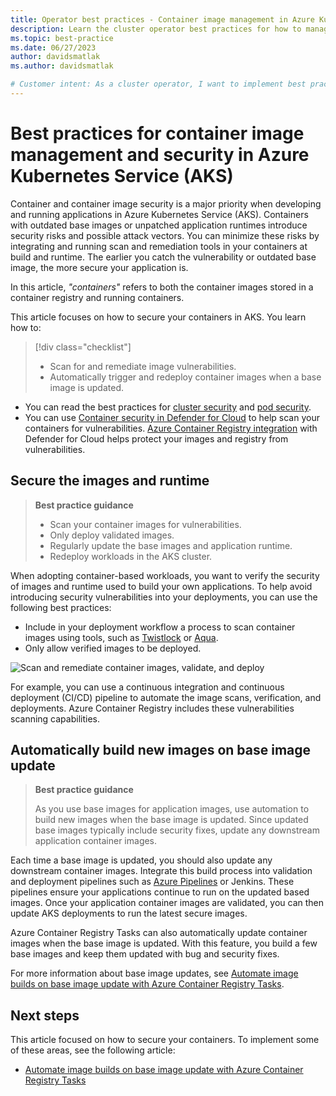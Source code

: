 ```yaml
---
title: Operator best practices - Container image management in Azure Kubernetes Services (AKS)
description: Learn the cluster operator best practices for how to manage and secure container images in Azure Kubernetes Service (AKS).
ms.topic: best-practice
ms.date: 06/27/2023
author: davidsmatlak
ms.author: davidsmatlak

# Customer intent: As a cluster operator, I want to implement best practices for scanning and updating container images, so that I can minimize security risks and ensure my applications run on the latest secure environments in Azure Kubernetes Service.
---
```


# Best practices for container image management and security in Azure Kubernetes Service (AKS)

Container and container image security is a major priority when developing and running applications in Azure Kubernetes Service (AKS). Containers with outdated base images or unpatched application runtimes introduce security risks and possible attack vectors. You can minimize these risks by integrating and running scan and remediation tools in your containers at build and runtime. The earlier you catch the vulnerability or outdated base image, the more secure your application is.

In this article, *"containers"* refers to both the container images stored in a container registry and running containers.

This article focuses on how to secure your containers in AKS. You learn how to:

> [!div class="checklist"]
>
> * Scan for and remediate image vulnerabilities.
> * Automatically trigger and redeploy container images when a base image is updated.

* You can read the best practices for [cluster security][best-practices-cluster-security] and [pod security][best-practices-pod-security].
* You can use [Container security in Defender for Cloud][security-center-containers] to help scan your containers for vulnerabilities. [Azure Container Registry integration][security-center-acr] with Defender for Cloud helps protect your images and registry from vulnerabilities.

## Secure the images and runtime

> **Best practice guidance**
>
> * Scan your container images for vulnerabilities.
> * Only deploy validated images.
> * Regularly update the base images and application runtime.
> * Redeploy workloads in the AKS cluster.

When adopting container-based workloads, you want to verify the security of images and runtime used to build your own applications. To help avoid introducing security vulnerabilities into your deployments, you can use the following best practices:

* Include in your deployment workflow a process to scan container images using tools, such as [Twistlock][twistlock] or [Aqua][aqua].
* Only allow verified images to be deployed.

![Scan and remediate container images, validate, and deploy](media/operator-best-practices-container-security/scan-container-images-simplified.png)

For example, you can use a continuous integration and continuous deployment (CI/CD) pipeline to automate the image scans, verification, and deployments. Azure Container Registry includes these vulnerabilities scanning capabilities.

## Automatically build new images on base image update

> **Best practice guidance**
>
> As you use base images for application images, use automation to build new images when the base image is updated. Since updated base images typically include security fixes, update any downstream application container images.

Each time a base image is updated, you should also update any downstream container images. Integrate this build process into validation and deployment pipelines such as [Azure Pipelines][azure-pipelines] or Jenkins. These pipelines ensure your applications continue to run on the updated based images. Once your application container images are validated, you can then update AKS deployments to run the latest secure images.

Azure Container Registry Tasks can also automatically update container images when the base image is updated. With this feature, you build a few base images and keep them updated with bug and security fixes.

For more information about base image updates, see [Automate image builds on base image update with Azure Container Registry Tasks][acr-base-image-update].

## Next steps

This article focused on how to secure your containers. To implement some of these areas, see the following article:

* [Automate image builds on base image update with Azure Container Registry Tasks][acr-base-image-update]

<!-- EXTERNAL LINKS -->
[azure-pipelines]: /azure/devops/pipelines/
[twistlock]: https://www.twistlock.com/
[aqua]: https://www.aquasec.com/

<!-- INTERNAL LINKS -->
[best-practices-cluster-security]: operator-best-practices-cluster-security.md
[best-practices-pod-security]: developer-best-practices-pod-security.md
[acr-base-image-update]: /azure/container-registry/container-registry-tutorial-base-image-update
[security-center-containers]: /azure/security-center/container-security
[security-center-acr]: /azure/security-center/defender-for-container-registries-introduction


